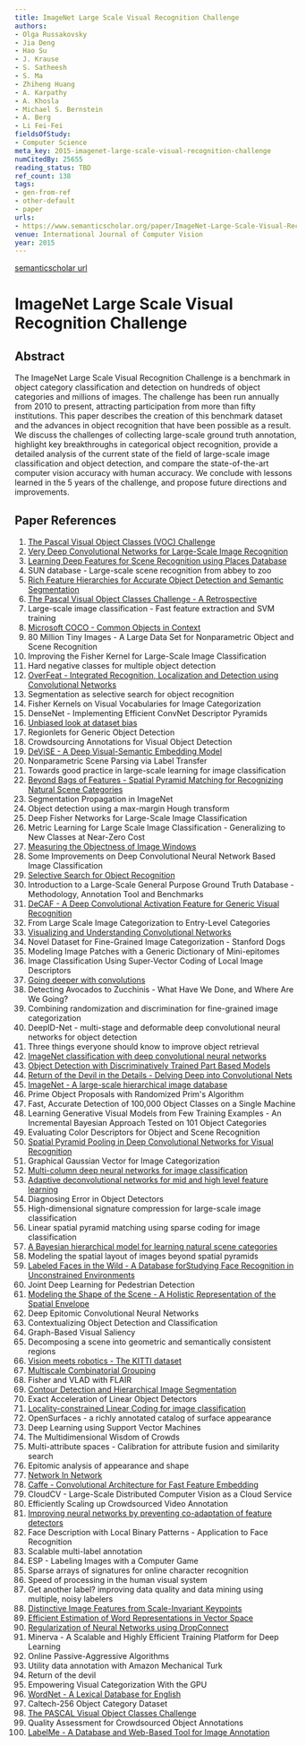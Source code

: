 ```yaml
---
title: ImageNet Large Scale Visual Recognition Challenge
authors:
- Olga Russakovsky
- Jia Deng
- Hao Su
- J. Krause
- S. Satheesh
- S. Ma
- Zhiheng Huang
- A. Karpathy
- A. Khosla
- Michael S. Bernstein
- A. Berg
- Li Fei-Fei
fieldsOfStudy:
- Computer Science
meta_key: 2015-imagenet-large-scale-visual-recognition-challenge
numCitedBy: 25655
reading_status: TBD
ref_count: 138
tags:
- gen-from-ref
- other-default
- paper
urls:
- https://www.semanticscholar.org/paper/ImageNet-Large-Scale-Visual-Recognition-Challenge-Russakovsky-Deng/e74f9b7f8eec6ba4704c206b93bc8079af3da4bd?sort=total-citations
venue: International Journal of Computer Vision
year: 2015
---
```


[semanticscholar url](https://www.semanticscholar.org/paper/ImageNet-Large-Scale-Visual-Recognition-Challenge-Russakovsky-Deng/e74f9b7f8eec6ba4704c206b93bc8079af3da4bd?sort=total-citations)

# ImageNet Large Scale Visual Recognition Challenge

## Abstract

The ImageNet Large Scale Visual Recognition Challenge is a benchmark in object category classification and detection on hundreds of object categories and millions of images. The challenge has been run annually from 2010 to present, attracting participation from more than fifty institutions. This paper describes the creation of this benchmark dataset and the advances in object recognition that have been possible as a result. We discuss the challenges of collecting large-scale ground truth annotation, highlight key breakthroughs in categorical object recognition, provide a detailed analysis of the current state of the field of large-scale image classification and object detection, and compare the state-of-the-art computer vision accuracy with human accuracy. We conclude with lessons learned in the 5 years of the challenge, and propose future directions and improvements.

## Paper References

1. [The Pascal Visual Object Classes (VOC) Challenge](2009-the-pascal-visual-object-classes-voc-challenge)
2. [Very Deep Convolutional Networks for Large-Scale Image Recognition](2014-vggnet.md)
3. [Learning Deep Features for Scene Recognition using Places Database](2014-learning-deep-features-for-scene-recognition-using-places-database)
4. SUN database - Large-scale scene recognition from abbey to zoo
5. [Rich Feature Hierarchies for Accurate Object Detection and Semantic Segmentation](2014-rich-feature-hierarchies-for-accurate-object-detection-and-semantic-segmentation)
6. [The Pascal Visual Object Classes Challenge - A Retrospective](2014-the-pascal-visual-object-classes-challenge-a-retrospective)
7. Large-scale image classification - Fast feature extraction and SVM training
8. [Microsoft COCO - Common Objects in Context](2014-microsoft-coco-common-objects-in-context)
9. 80 Million Tiny Images - A Large Data Set for Nonparametric Object and Scene Recognition
10. Improving the Fisher Kernel for Large-Scale Image Classification
11. Hard negative classes for multiple object detection
12. [OverFeat - Integrated Recognition, Localization and Detection using Convolutional Networks](2014-overfeat-integrated-recognition-localization-and-detection-using-convolutional-networks)
13. Segmentation as selective search for object recognition
14. Fisher Kernels on Visual Vocabularies for Image Categorization
15. DenseNet - Implementing Efficient ConvNet Descriptor Pyramids
16. [Unbiased look at dataset bias](2011-unbiased-look-at-dataset-bias)
17. Regionlets for Generic Object Detection
18. Crowdsourcing Annotations for Visual Object Detection
19. [DeViSE - A Deep Visual-Semantic Embedding Model](2013-devise-a-deep-visual-semantic-embedding-model)
20. Nonparametric Scene Parsing via Label Transfer
21. Towards good practice in large-scale learning for image classification
22. [Beyond Bags of Features - Spatial Pyramid Matching for Recognizing Natural Scene Categories](2006-beyond-bags-of-features-spatial-pyramid-matching-for-recognizing-natural-scene-categories)
23. Segmentation Propagation in ImageNet
24. Object detection using a max-margin Hough transform
25. Deep Fisher Networks for Large-Scale Image Classification
26. Metric Learning for Large Scale Image Classification - Generalizing to New Classes at Near-Zero Cost
27. [Measuring the Objectness of Image Windows](2012-measuring-the-objectness-of-image-windows)
28. Some Improvements on Deep Convolutional Neural Network Based Image Classification
29. [Selective Search for Object Recognition](2013-selective-search-for-object-recognition)
30. Introduction to a Large-Scale General Purpose Ground Truth Database - Methodology, Annotation Tool and Benchmarks
31. [DeCAF - A Deep Convolutional Activation Feature for Generic Visual Recognition](2014-decaf-a-deep-convolutional-activation-feature-for-generic-visual-recognition)
32. From Large Scale Image Categorization to Entry-Level Categories
33. [Visualizing and Understanding Convolutional Networks](2014-visualizing-and-understanding-convolutional-networks)
34. Novel Dataset for Fine-Grained Image Categorization - Stanford Dogs
35. Modeling Image Patches with a Generic Dictionary of Mini-epitomes
36. Image Classification Using Super-Vector Coding of Local Image Descriptors
37. [Going deeper with convolutions](2015-going-deeper-with-convolutions)
38. Detecting Avocados to Zucchinis - What Have We Done, and Where Are We Going?
39. Combining randomization and discrimination for fine-grained image categorization
40. DeepID-Net - multi-stage and deformable deep convolutional neural networks for object detection
41. Three things everyone should know to improve object retrieval
42. [ImageNet classification with deep convolutional neural networks](2012-alexnet.md)
43. [Object Detection with Discriminatively Trained Part Based Models](2009-object-detection-with-discriminatively-trained-part-based-models)
44. [Return of the Devil in the Details - Delving Deep into Convolutional Nets](2014-return-of-the-devil-in-the-details-delving-deep-into-convolutional-nets)
45. [ImageNet - A large-scale hierarchical image database](2009-imagenet-a-large-scale-hierarchical-image-database)
46. Prime Object Proposals with Randomized Prim's Algorithm
47. Fast, Accurate Detection of 100,000 Object Classes on a Single Machine
48. Learning Generative Visual Models from Few Training Examples - An Incremental Bayesian Approach Tested on 101 Object Categories
49. Evaluating Color Descriptors for Object and Scene Recognition
50. [Spatial Pyramid Pooling in Deep Convolutional Networks for Visual Recognition](2015-spatial-pyramid-pooling-in-deep-convolutional-networks-for-visual-recognition)
51. Graphical Gaussian Vector for Image Categorization
52. [Multi-column deep neural networks for image classification](2012-multi-column-deep-neural-networks-for-image-classification)
53. [Adaptive deconvolutional networks for mid and high level feature learning](2011-adaptive-deconvolutional-networks-for-mid-and-high-level-feature-learning)
54. Diagnosing Error in Object Detectors
55. High-dimensional signature compression for large-scale image classification
56. Linear spatial pyramid matching using sparse coding for image classification
57. [A Bayesian hierarchical model for learning natural scene categories](2005-a-bayesian-hierarchical-model-for-learning-natural-scene-categories)
58. Modeling the spatial layout of images beyond spatial pyramids
59. [Labeled Faces in the Wild - A Database forStudying Face Recognition in Unconstrained Environments](2008-labeled-faces-in-the-wild-a-database-forstudying-face-recognition-in-unconstrained-environments)
60. Joint Deep Learning for Pedestrian Detection
61. [Modeling the Shape of the Scene - A Holistic Representation of the Spatial Envelope](2004-modeling-the-shape-of-the-scene-a-holistic-representation-of-the-spatial-envelope)
62. Deep Epitomic Convolutional Neural Networks
63. Contextualizing Object Detection and Classification
64. Graph-Based Visual Saliency
65. Decomposing a scene into geometric and semantically consistent regions
66. [Vision meets robotics - The KITTI dataset](2013-vision-meets-robotics-the-kitti-dataset)
67. [Multiscale Combinatorial Grouping](2014-multiscale-combinatorial-grouping)
68. Fisher and VLAD with FLAIR
69. [Contour Detection and Hierarchical Image Segmentation](2011-contour-detection-and-hierarchical-image-segmentation)
70. Exact Acceleration of Linear Object Detectors
71. [Locality-constrained Linear Coding for image classification](2010-locality-constrained-linear-coding-for-image-classification)
72. OpenSurfaces - a richly annotated catalog of surface appearance
73. Deep Learning using Support Vector Machines
74. The Multidimensional Wisdom of Crowds
75. Multi-attribute spaces - Calibration for attribute fusion and similarity search
76. Epitomic analysis of appearance and shape
77. [Network In Network](2014-network-in-network)
78. [Caffe - Convolutional Architecture for Fast Feature Embedding](2014-caffe-convolutional-architecture-for-fast-feature-embedding)
79. CloudCV - Large-Scale Distributed Computer Vision as a Cloud Service
80. Efficiently Scaling up Crowdsourced Video Annotation
81. [Improving neural networks by preventing co-adaptation of feature detectors](2012-improving-neural-networks-by-preventing-co-adaptation-of-feature-detectors)
82. Face Description with Local Binary Patterns - Application to Face Recognition
83. Scalable multi-label annotation
84. ESP - Labeling Images with a Computer Game
85. Sparse arrays of signatures for online character recognition
86. Speed of processing in the human visual system
87. Get another label? improving data quality and data mining using multiple, noisy labelers
88. [Distinctive Image Features from Scale-Invariant Keypoints](2004-distinctive-image-features-from-scale-invariant-keypoints)
89. [Efficient Estimation of Word Representations in Vector Space](2013-efficient-estimation-of-word-representations-in-vector-space)
90. [Regularization of Neural Networks using DropConnect](2013-regularization-of-neural-networks-using-dropconnect)
91. Minerva - A Scalable and Highly Efficient Training Platform for Deep Learning
92. Online Passive-Aggressive Algorithms
93. Utility data annotation with Amazon Mechanical Turk
94. Return of the devil
95. Empowering Visual Categorization With the GPU
96. [WordNet - A Lexical Database for English](1992-wordnet-a-lexical-database-for-english)
97. Caltech-256 Object Category Dataset
98. [The PASCAL Visual Object Classes Challenge](2006-the-pascal-visual-object-classes-challenge)
99. Quality Assessment for Crowdsourced Object Annotations
100. [LabelMe - A Database and Web-Based Tool for Image Annotation](2007-labelme-a-database-and-web-based-tool-for-image-annotation)
